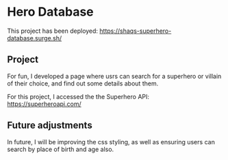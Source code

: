 # Hero Database

This project has been deployed: https://shaqs-superhero-database.surge.sh/

## Project

For fun, I developed a page where usrs can search for a superhero or villain of their choice, and find out some details about them.

For this project, I accessed the the Superhero API: https://superheroapi.com/

## Future adjustments

In future, I will be improving the css styling, as well as ensuring users can search by place of birth and age also.
